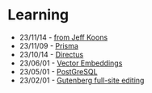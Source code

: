 # Learning

- 23/11/14 - [from Jeff Koons](https://www.masterclass.com/classes/jeff-koons-teaches-art-and-creativity)
- 23/11/09 - [Prisma](https://www.prisma.io)
- 23/10/14 - [Directus](https://github.com/directus/directus)
- 23/06/01 - [Vector Embeddings](/notes/work/projects/ai)
- 23/05/01 - [PostGreSQL](/docs/saas/supabase)
- 23/02/01 - [Gutenberg full-site editing](/docs/host/WordPress)